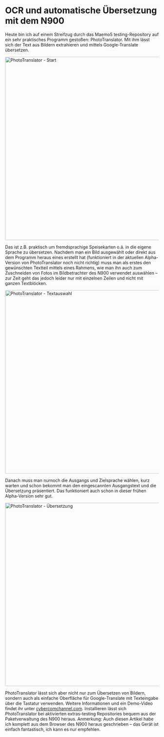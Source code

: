 # OCR und automatische Übersetzung mit dem N900

Heute bin ich auf einem Streifzug durch das Maemo5 testing-Repository auf ein sehr praktisches Programm gestoßen: PhotoTranslator. Mit ihm lässt sich der Text aus Bildern extrahieren und mittels Google-Translate übersetzen.

<a href="http://imgur.com/a/7i39l"><img src="http://i.imgur.com/qycve.jpg" alt="PhotoTranslator - Start" width="600px" class="full"/></a>

Das ist z.B. praktisch um fremdsprachige Speisekarten o.ä. in die eigene Sprache zu übersetzen. Nachdem man ein Bild ausgewählt oder direkt aus dem Programm heraus eines erstellt hat (funktioniert in der aktuellen Alpha-Version von PhotoTranslator noch nicht richtig) muss man als erstes den gewünschten Textteil mittels eines Rahmens, wie man ihn auch zum Zuschneiden von Fotos im Bildbetrachter des N900 verwendet auswählen – zur Zeit geht das jedoch leider nur mit einzelnen Zeilen und nicht mit ganzen Textblöcken.

<a href="http://imgur.com/a/7i39l"><img src="http://i.imgur.com/45ub5.jpg" alt="PhotoTranslator - Textauswahl" width="600px" class="full"/></a>

Danach muss man nurnoch die Ausgangs und Zielsprache wählen, kurz warten und schon bekommt man den eingescannten Ausgangstext und die Übersetzung präsentiert. Das funktioniert auch schon in dieser frühen Alpha-Version sehr gut.

<a href="http://imgur.com/a/7i39l"><img src="http://i.imgur.com/1FSSP.jpg" alt="PhotoTranslator - Übersetzung" width="600px" class="full"/></a>

PhotoTranslator lässt sich aber nicht nur zum Übersetzen von Bildern, sondern auch als einfache Oberfläche für Google-Translate mit Texteingabe über die Tastatur verwenden.
Weitere Informationen und ein Demo-Video findet ihr unter [cybercomchannel.com](http://www.cybercomchannel.com/?p=63). Installieren lässt sich PhotoTranslator bei aktivierten extras-testing Repositories bequem aus der Paketverwaltung des N900 heraus.
Anmerkung: Auch diesen Artikel habe ich komplett aus dem Browser des N900 heraus geschrieben – das Gerät ist einfach fantastisch, ich kann es nur empfehlen.
